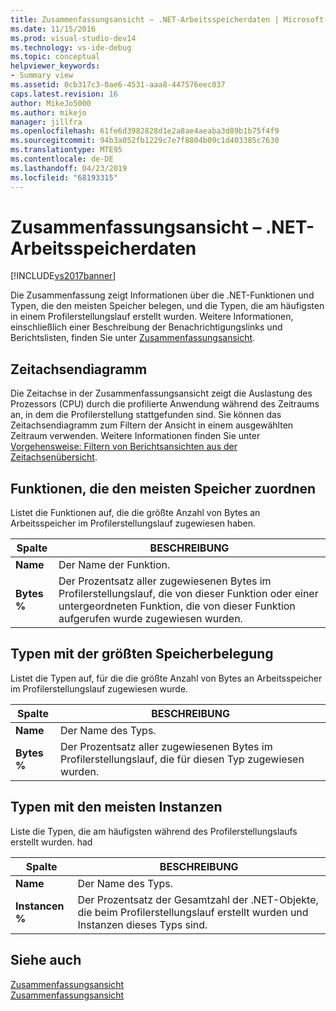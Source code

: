 ```yaml
---
title: Zusammenfassungsansicht – .NET-Arbeitsspeicherdaten | Microsoft-Dokumentation
ms.date: 11/15/2016
ms.prod: visual-studio-dev14
ms.technology: vs-ide-debug
ms.topic: conceptual
helpviewer_keywords:
- Summary view
ms.assetid: 0cb317c3-0ae6-4531-aaa8-447576eec037
caps.latest.revision: 16
author: MikeJo5000
ms.author: mikejo
manager: jillfra
ms.openlocfilehash: 61fe6d3982828d1e2a8ae4aeaba3d89b1b75f4f9
ms.sourcegitcommit: 94b3a052fb1229c7e7f8804b09c1d403385c7630
ms.translationtype: MTE95
ms.contentlocale: de-DE
ms.lasthandoff: 04/23/2019
ms.locfileid: "68193315"
---
```

# <a name="summary-view---net-memory-data"></a>Zusammenfassungsansicht – .NET-Arbeitsspeicherdaten
[!INCLUDE[vs2017banner](../includes/vs2017banner.md)]

Die Zusammenfassung zeigt Informationen über die .NET-Funktionen und Typen, die den meisten Speicher belegen, und die Typen, die am häufigsten in einem Profilerstellungslauf erstellt wurden. Weitere Informationen, einschließlich einer Beschreibung der Benachrichtigungslinks und Berichtslisten, finden Sie unter [Zusammenfassungsansicht](../profiling/summary-view.md).  
  
## <a name="timeline-graph"></a>Zeitachsendiagramm  
 Die Zeitachse in der Zusammenfassungsansicht zeigt die Auslastung des Prozessors (CPU) durch die profilierte Anwendung während des Zeitraums an, in dem die Profilerstellung stattgefunden sind. Sie können das Zeitachsendiagramm zum Filtern der Ansicht in einem ausgewählten Zeitraum verwenden. Weitere Informationen finden Sie unter [Vorgehensweise: Filtern von Berichtsansichten aus der Zeitachsenübersicht](../profiling/how-to-filter-report-views-from-the-summary-timeline.md).  
  
## <a name="functions-allocating-most-memory"></a>Funktionen, die den meisten Speicher zuordnen  
 Listet die Funktionen auf, die die größte Anzahl von Bytes an Arbeitsspeicher im Profilerstellungslauf zugewiesen haben.  
  
|Spalte|BESCHREIBUNG|  
|------------|-----------------|  
|**Name**|Der Name der Funktion.|  
|**Bytes %**|Der Prozentsatz aller zugewiesenen Bytes im Profilerstellungslauf, die von dieser Funktion oder einer untergeordneten Funktion, die von dieser Funktion aufgerufen wurde zugewiesen wurden.|  
  
## <a name="types-with-most-memory-allocated"></a>Typen mit der größten Speicherbelegung  
 Listet die Typen auf, für die die größte Anzahl von Bytes an Arbeitsspeicher im Profilerstellungslauf zugewiesen wurde.  
  
|Spalte|BESCHREIBUNG|  
|------------|-----------------|  
|**Name**|Der Name des Typs.|  
|**Bytes %**|Der Prozentsatz aller zugewiesenen Bytes im Profilerstellungslauf, die für diesen Typ zugewiesen wurden.|  
  
## <a name="types-with-most-instances"></a>Typen mit den meisten Instanzen  
 Liste die Typen, die am häufigsten während des Profilerstellungslaufs erstellt wurden. had  
  
|Spalte|BESCHREIBUNG|  
|------------|-----------------|  
|**Name**|Der Name des Typs.|  
|**Instancen %**|Der Prozentsatz der Gesamtzahl der .NET-Objekte, die beim Profilerstellungslauf erstellt wurden und Instanzen dieses Typs sind.|  
  
## <a name="see-also"></a>Siehe auch  
 [Zusammenfassungsansicht](../profiling/summary-view-sampling-data.md)   
 [Zusammenfassungsansicht](../profiling/summary-view-instrumentation-data.md)
